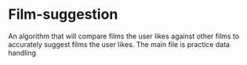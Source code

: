 # Film-suggestion
An algorithm that will compare films the user likes against other films to accurately suggest films the user likes.
The main file is practice data handling
